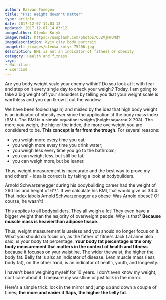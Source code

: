 ```yaml
---
author: Razvan Tomegea
title: "FYI: Weight doesn't matter"
type: article
date: 2017-12-07 14:03:12
updated: 2017-12-07 14:03:12
imageAuthor: Olenka Kotyk
imageCredit: https://unsplash.com/photos/OJZVjMYUMdY
imageDescription: Kyiv city body portrait
imageUrl: /images/olenka-kotyk-75206.jpg
description: BMI is not an indicator of fitness or obesity
category: Health and fitness
tags:
- Nutrition
- Exercise
---
```

Are you body weight scale your enemy within? Do you look at it with fear and step on it every single day to check your weight? Today, I am going to take a big weight off your shoulders by telling you that your weight scale is worthless and you can throw it out the window.<!-- more -->

We have been fooled (again) and misled by the idea that high body weight is an indicator of obesity ever since the application of the body mass index (BMI). The BMI is a simple equation: weight/(height squared X 703). The more you weigh, the higher the index, the more overweight you are considered to be. **This concept is far from the trough**. For several reasons:
- you weigh more every time you eat;
- you weigh more every time you drink water;
- you weigh less every time you go to the bathroom;
- you can weight less, but still be fat;
- you can weigh more, but be leaner.

Thus, weight measurement is inaccurate and the best way to prove my - and others' - idea is correct is by taking a look at bodybuilders.

Arnold Schwarzenegger during his bodybuilding career had the weight of 260 lbs and height of 6'2". If we calculate his BMI, that would give us 33.4. That index labels Arnold Schwarzenegger as obese. Was Arnold obese? Of course, he wasn't!

<amp-img src="/images/arnold-schwarzenegger.jpg" layout="responsive" height="100" width="100" alt="Microbiome facts"></amp-img>

This applies to all bodybuilders. They all weigh a lot! They even have a bigger weight than the majority of overweight people. Why is that? **Because muscle mass is heavier than adipose tissue**.

Thus, weight measurement is useless and you should no longer focus on it. What you should do focus on, as the father of fitness Jack LaLanne also said, is your body fat percentage. **Your body fat percentage is the only body measurement that matters in the context of health and fitness** because it focuses on your waistline. The wider the waist, the higher the body fat. Belly fat is also an indicator of disease. Lean muscle mass (less body fat), on the other hand, is an indicator of health, youth, and longevity.

I haven't been weighing myself for 10 years. I don't even know my weight, nor I care about it. I measure my waistline or just look in the mirror. 

Here's a simple trick: look in the mirror and jump up and down a couple of times; **the more and easier it flaps, the higher the belly fat**.
